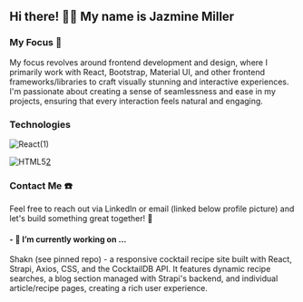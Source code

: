 ## Hi there! 👋🏽 My name is Jazmine Miller

### My Focus 🔭

My focus revolves around frontend development and design, where I primarily work with React, Bootstrap, Material UI, and other frontend frameworks/libraries to craft visually stunning and interactive experiences. I'm passionate about creating a sense of seamlessness and ease in my projects, ensuring that every interaction feels natural and engaging.

### Technologies 
![React](https://github.com/jazdmiller/jazdmiller/assets/90724224/77e7205a-1362-40b1-978d-b2aefab00fed)(1)

![HTML5](https://github.com/jazdmiller/jazdmiller/assets/90724224/298437c1-d3b2-4982-b311-1787230b4e5c)[2]

### Contact Me ☎️
Feel free to reach out via LinkedIn or email (linked below profile picture) and let's build something great together! 🚀

#### - 🌱  I’m currently working on ...

Shakn (see pinned repo) - a responsive cocktail recipe site built with React, Strapi, Axios, CSS, and the CocktailDB API. It features dynamic recipe searches, a blog section managed with Strapi's backend, and individual article/recipe pages, creating a rich user experience.


[React]: https://react.dev/
[2]: https://www.w3schools.com/html/

<!--
[2] HTML5
[3] CSS5
[4] Bootstrap
[5] Sass
[6] Javascript
[7] node.js
[8] 
**jazdmiller/jazdmiller** is a ✨ _special_ ✨ repository because its `README.md` (this file) appears on your GitHub profile.

Here are some ideas to get you started:

- 🌱 I’m currently learning ...
- 👯 I’m looking to collaborate on ...
- 🤔 I’m looking for help with ...
- 💬 Ask me about ...
- 📫 How to reach me: ...
- 😄 Pronouns: ...
- ⚡ Fun fact: ...
-->
